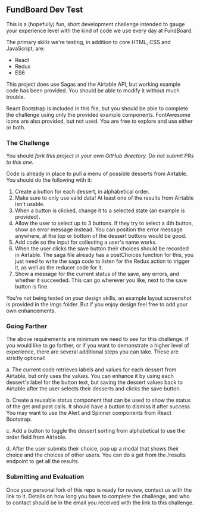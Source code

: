 ## FundBoard Dev Test

This is a (hopefully) fun, short development challenge intended to gauge your experience level with the kind of code we use every day at FundBoard.

The primary skills we're testing, in addition to core HTML, CSS and JavaScript, are:
- React
- Redux
- ES6

This project does use Sagas and the Airtable API, but working example code has been provided. You should be able to modify it without much trouble.

React Bootstrap is included in this file, but you should be able to complete the challenge using only the provided example components. FontAwesome icons are also provided, but not used. You are free to explore and use either or both.

### The Challenge

You should *fork this project in your own GitHub directory. Do not submit PRs to this one.*

Code is already in place to pull a menu of possible desserts from Airtable. You should do the following with it:

1. Create a button for each dessert, in alphabetical order.
2. Make sure to only use valid data! At least one of the results from Airtable isn't usable.
3. When a button is clicked, change it to a selected state (an example is provided).
4. Allow the user to select up to 3 buttons. If they try to select a 4th button, show an error message instead. You can position the error message anywhere, at the top or bottom of the dessert buttons would be good.
5. Add code so the input for collecting a user's name works.
6. When the user clicks the save button their choices should be recorded in Airtable. The saga file already has a postChoices function for this, you just need to write the saga code to listen for the Redux action to trigger it, as well as the reducer code for it.
7. Show a message for the current status of the save, any errors, and whether it succeeded. This can go wherever you like, next to the save button is fine.

You're not being tested on your design skills, an example layout screenshot is provided in the imgs folder. But if you enjoy design feel free to add your own enhancements.

### Going Farther

The above requirements are minimum we need to see for this challenge. If you would like to go farther, or if you want to demonstrate a higher level of experience, there are several additional steps you can take. These are strictly optional! 

a. The current code retrieves labels and values for each dessert from Airtable, but only uses the values. You can enhance it by using each dessert's label for the button text, but saving the dessert values back to Airtable after the user selects their desserts and clicks the save button.

b. Create a reusable status component that can be used to show the status of the get and post calls. It should have a button to dismiss it after success. You may want to use the Alert and Spinner components from React Bootstrap.

c. Add a button to toggle the dessert sorting from alphabetical to use the order field from Airtable. 

d. After the user submits their choice, pop up a modal that shows their choice and the choices of other users. You can do a get from the /results endpoint to get all the results.

### Submitting and Evaluation

Once your personal fork of this repo is ready for review, contact us with the link to it. Details on how long you have to complete the challenge, and who to contact should be in the email you received with the link to this challenge.
